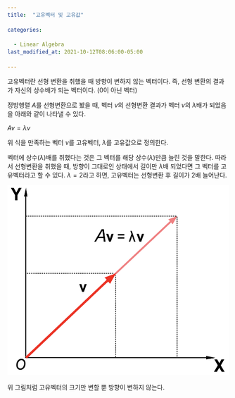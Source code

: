 ```yaml
---
title:  "고유벡터 및 고유값"

categories:

  - Linear Algebra
last_modified_at: 2021-10-12T08:06:00-05:00

---
```


고유벡터란 선형 변환을 취했을 때 방향이 변하지 않는 벡터이다. 즉, 선형 변환의 결과가 자신의 상수배가 되는 벡터이다. (0이 아닌 벡터)

정방행렬 $A$를 선형변환으로 봤을 때, 벡터 $v$의 선형변환 결과가 벡터 $v$의 $\lambda$배가 되었음을 아래와 같이 나타낼 수 있다. 

$Av = \lambda v$

위 식을 만족하는 벡터 $v$를 고유벡터, $\lambda$를 고유값으로 정의한다.  

벡터에 상수($\lambda$)배를 취했다는 것은 그 벡터를 해당 상수($\lambda$)만큼 늘린 것을 말한다. 따라서 선형변환을 취했을 때, 방향이 그대로인 상태에서 길이만 $\lambda$배 되었다면 그 벡터를 고유벡터라고 할 수 있다. $\lambda = 2$라고 하면, 고유벡터는 선형변환 후 길이가 2배 늘어난다.  

![](/assets/image/eigenvector2.png)  

위 그림처럼 고유벡터의 크기만 변할 뿐 방향이 변하지 않는다.   

 













